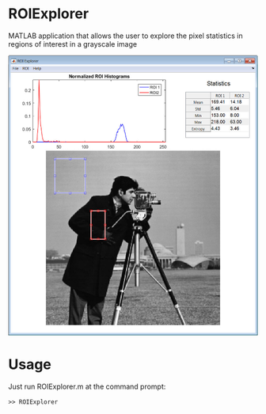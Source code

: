 # ROIExplorer
MATLAB application that allows the user to explore the pixel statistics in regions of interest in a grayscale image

![ROI Explorer Screenshot](ROIExplorer_Screenshot.jpg)

# Usage
Just run ROIExplorer.m at the command prompt:

    >> ROIExplorer
